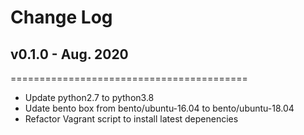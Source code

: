 # Change Log

## v0.1.0 - Aug. 2020
=========================================
* Update python2.7 to python3.8
* Udate bento box from bento/ubuntu-16.04 to bento/ubuntu-18.04
* Refactor Vagrant script to install latest depenencies